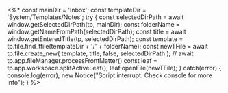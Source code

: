 <%*
const mainDir = 'Inbox';
const templateDir = 'System/Templates/Notes';
try {
	const selectedDirPath = await window.getSelectedDirPath(tp, mainDir);
	const folderName = window.getNameFromPath(selectedDirPath);
	const title = await window.getEnteredTitle(tp, selectedDirPath);
	const template = tp.file.find_tfile(templateDir + '/' + folderName);
	const newTFile = await tp.file.create_new(
		template, title, false, selectedDirPath
	);
	// await tp.app.fileManager.processFrontMatter()
	const leaf = tp.app.workspace.splitActiveLeaf();
	leaf.openFile(newTFile);
} catch(error) {
	console.log(error);
	new Notice("Script interrupt. Check console for more info");
}
%>